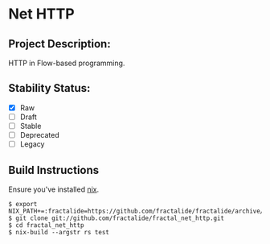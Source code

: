 # Net HTTP

## Project Description:

HTTP in Flow-based programming.

## Stability Status:

- [x] Raw
- [ ] Draft
- [ ] Stable
- [ ] Deprecated
- [ ] Legacy

## Build Instructions
Ensure you've installed [nix](https://nixos.org/nix).
```
$ export NIX_PATH+=:fractalide=https://github.com/fractalide/fractalide/archive/v20170218.tar.gz
$ git clone git://github.com/fractalide/fractal_net_http.git
$ cd fractal_net_http
$ nix-build --argstr rs test
```
